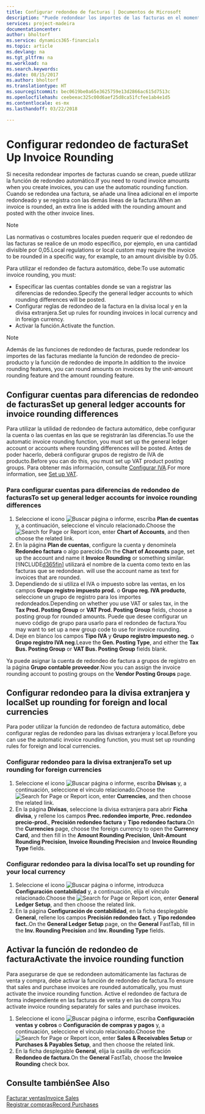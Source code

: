 ```yaml
---
title: Configurar redondeo de facturas | Documentos de Microsoft
description: "Puede redondear los importes de las facturas en el momento en que éstas se crean. Además, las normativas o costumbres locales pueden requerir que el redondeo de las facturas se realice de un modo específico, por ejemplo, en una cantidad divisible por 0,05."
services: project-madeira
documentationcenter: 
author: bholtorf
ms.service: dynamics365-financials
ms.topic: article
ms.devlang: na
ms.tgt_pltfrm: na
ms.workload: na
ms.search.keywords: 
ms.date: 08/15/2017
ms.author: bholtorf
ms.translationtype: HT
ms.sourcegitcommit: bec0619be0a65e3625759e13d2866ac615d7513c
ms.openlocfilehash: ceebeeac325c00d6aef25d8ca51fcfee1ab4e1d5
ms.contentlocale: es-mx
ms.lasthandoff: 03/22/2018

---
```

# <a name="set-up-invoice-rounding"></a><span data-ttu-id="c78c6-104">Configurar redondeo de factura</span><span class="sxs-lookup"><span data-stu-id="c78c6-104">Set Up Invoice Rounding</span></span>
<span data-ttu-id="c78c6-105">Si necesita redondear importes de facturas cuando se crean, puede utilizar la función de redondeo automático.</span><span class="sxs-lookup"><span data-stu-id="c78c6-105">If you need to round invoice amounts when you create invoices, you can use the automatic rounding function.</span></span> <span data-ttu-id="c78c6-106">Cuando se redondea una factura, se añade una línea adicional en el importe redondeado y se registra con las demás líneas de la factura.</span><span class="sxs-lookup"><span data-stu-id="c78c6-106">When an invoice is rounded, an extra line is added with the rounding amount and posted with the other invoice lines.</span></span>

> [!NOTE]  
>  <span data-ttu-id="c78c6-107">Las normativas o costumbres locales pueden requerir que el redondeo de las facturas se realice de un modo específico, por ejemplo, en una cantidad divisible por 0,05.</span><span class="sxs-lookup"><span data-stu-id="c78c6-107">Local regulations or local custom may require the invoice to be rounded in a specific way, for example, to an amount divisible by 0.05.</span></span>  
  
<span data-ttu-id="c78c6-108">Para utilizar el redondeo de factura automático, debe:</span><span class="sxs-lookup"><span data-stu-id="c78c6-108">To use automatic invoice rounding, you must:</span></span>  
  
* <span data-ttu-id="c78c6-109">Especificar las cuentas contables donde se van a registrar las diferencias de redondeo.</span><span class="sxs-lookup"><span data-stu-id="c78c6-109">Specify the general ledger accounts to which rounding differences will be posted.</span></span>  
* <span data-ttu-id="c78c6-110">Configurar reglas de redondeo de la factura en la divisa local y en la divisa extranjera.</span><span class="sxs-lookup"><span data-stu-id="c78c6-110">Set up rules for rounding invoices in local currency and in foreign currency.</span></span>  
* <span data-ttu-id="c78c6-111">Activar la función.</span><span class="sxs-lookup"><span data-stu-id="c78c6-111">Activate the function.</span></span>  
  
> [!NOTE]  
>  <span data-ttu-id="c78c6-112">Además de las funciones de redondeo de facturas, puede redondear los importes de las facturas mediante la función de redondeo de precio-producto y la función de redondeo de importe.</span><span class="sxs-lookup"><span data-stu-id="c78c6-112">In addition to the invoice rounding features, you can round amounts on invoices by the unit-amount rounding feature and the amount rounding feature.</span></span>  
 
## <a name="set-up-general-ledger-accounts-for-invoice-rounding-differences"></a><span data-ttu-id="c78c6-113">Configurar cuentas para diferencias de redondeo de facturas</span><span class="sxs-lookup"><span data-stu-id="c78c6-113">Set up general ledger accounts for invoice rounding differences</span></span>
<span data-ttu-id="c78c6-114">Para utilizar la utilidad de redondeo de factura automático, debe configurar la cuenta o las cuentas en las que se registrarán las diferencias.</span><span class="sxs-lookup"><span data-stu-id="c78c6-114">To use the automatic invoice rounding function, you must set up the general ledger account or accounts where rounding differences will be posted.</span></span> <span data-ttu-id="c78c6-115">Antes de poder hacerlo, deberá configurar grupos de registro de IVA de producto.</span><span class="sxs-lookup"><span data-stu-id="c78c6-115">Before you can do this, you must set up VAT product posting groups.</span></span> <span data-ttu-id="c78c6-116">Para obtener más información, consulte [Configurar IVA](finance-setup-vat.md).</span><span class="sxs-lookup"><span data-stu-id="c78c6-116">For more information, see [Set up VAT](finance-setup-vat.md).</span></span>  
  
### <a name="to-set-up-general-ledger-accounts-for-invoice-rounding-differences"></a><span data-ttu-id="c78c6-117">Para configurar cuentas para diferencias de redondeo de facturas</span><span class="sxs-lookup"><span data-stu-id="c78c6-117">To set up general ledger accounts for invoice rounding differences</span></span>  
1. <span data-ttu-id="c78c6-118">Seleccione el icono ![Buscar página o informe](media/ui-search/search_small.png "icono Buscar página o informe"), escriba **Plan de cuentas** y, a continuación, seleccione el vínculo relacionado.</span><span class="sxs-lookup"><span data-stu-id="c78c6-118">Choose the ![Search for Page or Report](media/ui-search/search_small.png "Search for Page or Report icon") icon, enter **Chart of Accounts**, and then choose the related link.</span></span>  
2. <span data-ttu-id="c78c6-119">En la página **Plan de cuentas**, configure la cuenta y denomínela **Redondeo factura** o algo parecido.</span><span class="sxs-lookup"><span data-stu-id="c78c6-119">On the **Chart of Accounts** page, set up the account and name it **Invoice Rounding** or something similar.</span></span> [!INCLUDE[d365fin](includes/d365fin_md.md)]<span data-ttu-id="c78c6-120"> utilizará el nombre de la cuenta como texto en las facturas que se redondean.</span><span class="sxs-lookup"><span data-stu-id="c78c6-120"> will use the account name as text for invoices that are rounded.</span></span>  
3. <span data-ttu-id="c78c6-121">Dependiendo de si utiliza el IVA o impuesto sobre las ventas, en los campos **Grupo registro impuesto prod.** o **Grupo reg. IVA producto**, seleccione un grupo de registro para los importes redondeados.</span><span class="sxs-lookup"><span data-stu-id="c78c6-121">Depending on whether you use VAT or sales tax, in the **Tax Prod. Posting Group** or **VAT Prod. Posting Group** fields, choose a posting group for rounded amounts.</span></span> <span data-ttu-id="c78c6-122">Puede que desee configurar un nuevo código de grupo para usarlo para el redondeo de factura.</span><span class="sxs-lookup"><span data-stu-id="c78c6-122">You may want to set up a new group code to use for invoice rounding.</span></span>
4. <span data-ttu-id="c78c6-123">Deje en blanco los campos **Tipo IVA** y **Grupo registro impuesto neg.** o **Grupo registro IVA neg**.</span><span class="sxs-lookup"><span data-stu-id="c78c6-123">Leave the **Gen. Posting Type**, and either the **Tax Bus. Posting Group** or **VAT Bus. Posting Group** fields blank.</span></span> <!-- Why do we say to leave these blank, when there are a lot of other fields we also leave blank but don't mention? -->  
  
<span data-ttu-id="c78c6-124">Ya puede asignar la cuenta de redondeo de factura a grupos de registro en la página **Grupo contable proveedor**.</span><span class="sxs-lookup"><span data-stu-id="c78c6-124">Now you can assign the invoice rounding account to posting groups on the **Vendor Posting Groups** page.</span></span>  <!-- Why only the vendor posting groups? -->

## <a name="set-up-rounding-for-foreign-and-local-currencies"></a><span data-ttu-id="c78c6-125">Configurar redondeo para la divisa extranjera y local</span><span class="sxs-lookup"><span data-stu-id="c78c6-125">Set up rounding for foreign and local currencies</span></span>
<span data-ttu-id="c78c6-126">Para poder utilizar la función de redondeo de factura automático, debe configurar reglas de redondeo para las divisas extranjera y local.</span><span class="sxs-lookup"><span data-stu-id="c78c6-126">Before you can use the automatic invoice rounding function, you must set up rounding rules for foreign and local currencies.</span></span>

### <a name="to-set-up-rounding-for-foreign-currencies"></a><span data-ttu-id="c78c6-127">Configurar redondeo para la divisa extranjera</span><span class="sxs-lookup"><span data-stu-id="c78c6-127">To set up rounding for foreign currencies</span></span>  
1. <span data-ttu-id="c78c6-128">Seleccione el icono ![Buscar página o informe](media/ui-search/search_small.png "icono Servicios de tipo de cambio de divisas"), escriba **Divisas** y, a continuación, seleccione el vínculo relacionado.</span><span class="sxs-lookup"><span data-stu-id="c78c6-128">Choose the ![Search for Page or Report](media/ui-search/search_small.png "Search for Page or Report icon") icon, enter **Currencies**, and then choose the related link.</span></span>  
2. <span data-ttu-id="c78c6-129">En la página **Divisas**, seleccione la divisa extranjera para abrir **Ficha divisa**, y rellene los campos **Prec. redondeo importe**, **Prec. redondeo precio-prod.**, **Precisión redondeo factura** y **Tipo redondeo factura**.</span><span class="sxs-lookup"><span data-stu-id="c78c6-129">On the **Currencies** page, choose the foreign currency to open the **Currency Card**, and then fill in the **Amount Rounding Precision**, **Unit-Amount Rounding Precision**, **Invoice Rounding Precision** and **Invoice Rounding Type** fields.</span></span>
  
### <a name="to-set-up-rounding-for-your-local-currency"></a><span data-ttu-id="c78c6-130">Configurar redondeo para la divisa local</span><span class="sxs-lookup"><span data-stu-id="c78c6-130">To set up rounding for your local currency</span></span>
1. <span data-ttu-id="c78c6-131">Seleccione el icono ![Buscar página o informe](media/ui-search/search_small.png "icono Buscar página o informe"), introduzca **Configuración contabilidad** y, a continuación, elija el vínculo relacionado.</span><span class="sxs-lookup"><span data-stu-id="c78c6-131">Choose the ![Search for Page or Report](media/ui-search/search_small.png "Search for Page or Report icon") icon, enter **General Ledger Setup**, and then choose the related link.</span></span>  
2. <span data-ttu-id="c78c6-132">En la página **Configuración de contabilidad**, en la ficha desplegable **General**, rellene los campos **Precisión redondeo fact.** y **Tipo redondeo fact.**.</span><span class="sxs-lookup"><span data-stu-id="c78c6-132">On the **General Ledger Setup** page, on the **General** FastTab, fill in the **Inv. Rounding Precision** and **Inv. Rounding Type** fields.</span></span>  

## <a name="activate-the-invoice-rounding-function"></a><span data-ttu-id="c78c6-133">Activar la función de redondeo de factura</span><span class="sxs-lookup"><span data-stu-id="c78c6-133">Activate the invoice rounding function</span></span>  
<span data-ttu-id="c78c6-134">Para asegurarse de que se redondeen automáticamente las facturas de venta y compra, debe activar la función de redondeo de factura.</span><span class="sxs-lookup"><span data-stu-id="c78c6-134">To ensure that sales and purchase invoices are rounded automatically, you must activate the invoice rounding function.</span></span> <span data-ttu-id="c78c6-135">Active el redondeo de factura de forma independiente en las facturas de venta y en las de compra.</span><span class="sxs-lookup"><span data-stu-id="c78c6-135">You activate invoice rounding separately for sales and purchase invoices.</span></span>

1. <span data-ttu-id="c78c6-136">Seleccione el icono ![Buscar página o informe](media/ui-search/search_small.png "icono Buscar página o informe"), escriba **Configuración ventas y cobros** o **Configuración de compras y pagos** y, a continuación, seleccione el vínculo relacionado.</span><span class="sxs-lookup"><span data-stu-id="c78c6-136">Choose the ![Search for Page or Report](media/ui-search/search_small.png "Search for Page or Report icon") icon, enter **Sales & Receivables Setup** or **Purchases & Payables Setup**, and then choose the related link.</span></span>  
2. <span data-ttu-id="c78c6-137">En la ficha desplegable **General**, elija la casilla de verificación **Redondeo de factura**.</span><span class="sxs-lookup"><span data-stu-id="c78c6-137">On the **General** FastTab, choose the **Invoice Rounding** check box.</span></span>  
  
## <a name="see-also"></a><span data-ttu-id="c78c6-138">Consulte también</span><span class="sxs-lookup"><span data-stu-id="c78c6-138">See Also</span></span>  
[<span data-ttu-id="c78c6-139">Facturar ventas</span><span class="sxs-lookup"><span data-stu-id="c78c6-139">Invoice Sales</span></span>](sales-how-invoice-sales.md)  
[<span data-ttu-id="c78c6-140">Registrar compras</span><span class="sxs-lookup"><span data-stu-id="c78c6-140">Record Purchases</span></span>](purchasing-how-record-purchases.md)
